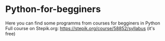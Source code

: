 # Python-for-begginers
Here you can find some programms from courses for begginers in Python
Full course on Stepik.org: https://stepik.org/course/58852/syllabus (it's free)
